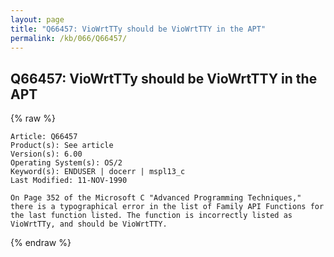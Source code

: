 ```yaml
---
layout: page
title: "Q66457: VioWrtTTy should be VioWrtTTY in the APT"
permalink: /kb/066/Q66457/
---
```


## Q66457: VioWrtTTy should be VioWrtTTY in the APT

{% raw %}

	Article: Q66457
	Product(s): See article
	Version(s): 6.00
	Operating System(s): OS/2
	Keyword(s): ENDUSER | docerr | mspl13_c
	Last Modified: 11-NOV-1990
	
	On Page 352 of the Microsoft C "Advanced Programming Techniques,"
	there is a typographical error in the list of Family API Functions for
	the last function listed. The function is incorrectly listed as
	VioWrtTTy, and should be VioWrtTTY.

{% endraw %}
